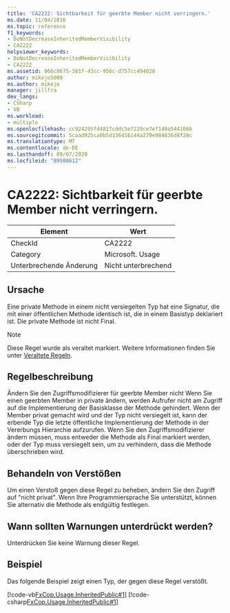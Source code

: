 ```yaml
---
title: 'CA2222: Sichtbarkeit für geerbte Member nicht verringern.'
ms.date: 11/04/2016
ms.topic: reference
f1_keywords:
- DoNotDecreaseInheritedMemberVisibility
- CA2222
helpviewer_keywords:
- DoNotDecreaseInheritedMemberVisibility
- CA2222
ms.assetid: 066c8675-381f-43cc-956c-d757cc494028
author: mikejo5000
ms.author: mikejo
manager: jillfra
dev_langs:
- CSharp
- VB
ms.workload:
- multiple
ms.openlocfilehash: cc924295fd4817cddc5e7229ce7ef149a544106b
ms.sourcegitcommit: 5caad925ca0b5d136416144a279e984836d8f28c
ms.translationtype: MT
ms.contentlocale: de-DE
ms.lasthandoff: 09/07/2020
ms.locfileid: "89508612"
---
```

# <a name="ca2222-do-not-decrease-inherited-member-visibility"></a>CA2222: Sichtbarkeit für geerbte Member nicht verringern.

|Element|Wert|
|-|-|
|CheckId|CA2222|
|Category|Microsoft. Usage|
|Unterbrechende Änderung|Nicht unterbrechend|

## <a name="cause"></a>Ursache
Eine private Methode in einem nicht versiegelten Typ hat eine Signatur, die mit einer öffentlichen Methode identisch ist, die in einem Basistyp deklariert ist. Die private Methode ist nicht Final.

> [!NOTE]
> Diese Regel wurde als veraltet markiert. Weitere Informationen finden Sie unter [Veraltete Regeln](fxcop-unported-deprecated-rules.md).

## <a name="rule-description"></a>Regelbeschreibung

Ändern Sie den Zugriffsmodifizierer für geerbte Member nicht Wenn Sie einen geerbten Member in private ändern, werden Aufrufer nicht am Zugriff auf die Implementierung der Basisklasse der Methode gehindert. Wenn der Member privat gemacht wird und der Typ nicht versiegelt ist, kann der erbende Typ die letzte öffentliche Implementierung der Methode in der Vererbungs Hierarchie aufzurufen. Wenn Sie den Zugriffsmodifizierer ändern müssen, muss entweder die Methode als Final markiert werden, oder der Typ muss versiegelt sein, um zu verhindern, dass die Methode überschrieben wird.

## <a name="how-to-fix-violations"></a>Behandeln von Verstößen

Um einen Verstoß gegen diese Regel zu beheben, ändern Sie den Zugriff auf "nicht privat". Wenn Ihre Programmiersprache Sie unterstützt, können Sie alternativ die Methode als endgültig festlegen.

## <a name="when-to-suppress-warnings"></a>Wann sollten Warnungen unterdrückt werden?

Unterdrücken Sie keine Warnung dieser Regel.

## <a name="example"></a>Beispiel

Das folgende Beispiel zeigt einen Typ, der gegen diese Regel verstößt.

[!code-vb[FxCop.Usage.InheritedPublic#1](../code-quality/codesnippet/VisualBasic/ca2222-do-not-decrease-inherited-member-visibility_1.vb)]
[!code-csharp[FxCop.Usage.InheritedPublic#1](../code-quality/codesnippet/CSharp/ca2222-do-not-decrease-inherited-member-visibility_1.cs)]
